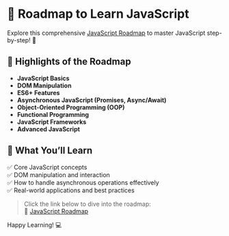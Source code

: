 # 🌟 Roadmap to Learn JavaScript  

Explore this comprehensive [JavaScript Roadmap](https://roadmap.sh/javascript) to master JavaScript step-by-step! 🚀  

## 📌 Highlights of the Roadmap  
- **JavaScript Basics**  
- **DOM Manipulation**  
- **ES6+ Features**  
- **Asynchronous JavaScript (Promises, Async/Await)**  
- **Object-Oriented Programming (OOP)**  
- **Functional Programming**  
- **JavaScript Frameworks**  
- **Advanced JavaScript**  

## 📖 What You’ll Learn  
✅ Core JavaScript concepts  
✅ DOM manipulation and interaction  
✅ How to handle asynchronous operations effectively  
✅ Real-world applications and best practices  

> Click the link below to dive into the roadmap:  
🎯 [JavaScript Roadmap](https://roadmap.sh/javascript)  

Happy Learning! 💻